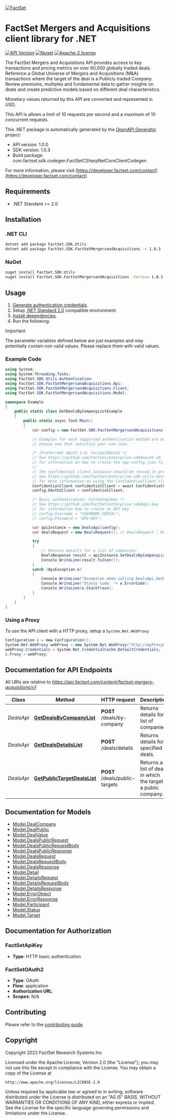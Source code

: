 [![FactSet](https://raw.githubusercontent.com/factset/enterprise-sdk/main/docs/images/factset-logo.svg)](https://www.factset.com)

# FactSet Mergers and Acquisitions client library for .NET

[![API Version](https://img.shields.io/badge/api-v1.0.0-blue)](https://developer.factset.com/api-catalog/factset-mergers-acquisitions-api)
[![Nuget](https://img.shields.io/nuget/v/FactSet.SDK.FactSetMergersandAcquisitions)](https://www.nuget.org/packages/FactSet.SDK.FactSetMergersandAcquisitions)
[![Apache-2 license](https://img.shields.io/badge/license-Apache2-brightgreen.svg)](https://www.apache.org/licenses/LICENSE-2.0)

The FactSet Mergers and Acquisitions API provides access to key transactions and pricing metrics on over 60,000 globally traded deals. Reference a Global Universe of Mergers and Acquisitions (M&A) transactions where the target of the deal is a Publicly traded Company. Review premiums, multiples and fundamental data to gather insights on deals and create predictive models based on different deal characteristics.

  Monetary values returned by this API are converted and represented in USD.

  This API is allows a limit of 10 requests per second and a maximum of 10 concurrent requests.


This .NET package is automatically generated by the [OpenAPI Generator](https://openapi-generator.tech) project:

- API version: 1.0.0
- SDK version: 1.0.3
- Build package: com.factset.sdk.codegen.FactSetCSharpNetCoreClientCodegen

For more information, please visit [https://developer.factset.com/contact](https://developer.factset.com/contact)

## Requirements

* .NET Standard >= 2.0

## Installation

### .NET CLI

```bash
dotnet add package FactSet.SDK.Utils
dotnet add package FactSet.SDK.FactSetMergersandAcquisitions -v 1.0.3
```

### NuGet

```bash
nuget install FactSet.SDK.Utils
nuget install FactSet.SDK.FactSetMergersandAcquisitions -Version 1.0.3
```

## Usage

1. [Generate authentication credentials](../../../../README.md#authentication).
2. Setup [.NET Standard 2.0](https://docs.microsoft.com/en-us/dotnet/standard/net-standard?tabs=net-standard-2-0) compatible environment.
3. [Install dependencies](#installation).
4. Run the following:

> [!IMPORTANT]
> The parameter variables defined below are just examples and may potentially contain non valid values. Please replace them with valid values.

### Example Code

```csharp
using System;
using System.Threading.Tasks;
using FactSet.SDK.Utils.Authentication;
using FactSet.SDK.FactSetMergersandAcquisitions.Api;
using FactSet.SDK.FactSetMergersandAcquisitions.Client;
using FactSet.SDK.FactSetMergersandAcquisitions.Model;

namespace Example
{
    public static class GetDealsByCompanyListExample
    {
        public static async Task Main()
        {
            var config = new FactSet.SDK.FactSetMergersandAcquisitions.Client.Configuration();

            // Examples for each supported authentication method are below,
            // choose one that satisfies your use case.

            /* (Preferred) OAuth 2.0: FactSetOAuth2 */
            // See https://github.com/FactSet/enterprise-sdk#oauth-20
            // for information on how to create the app-config.json file
            //
            // The confidential client instance should be reused in production environments.
            // See https://github.com/FactSet/enterprise-sdk-utils-dotnet#authentication
            // for more information on using the ConfidentialClient class
            ConfidentialClient confidentialClient = await ConfidentialClient.CreateAsync("/path/to/app-config.json");
            config.OAuth2Client = confidentialClient;

            /* Basic authentication: FactSetApiKey */
            // See https://github.com/FactSet/enterprise-sdk#api-key
            // for information how to create an API key
            // config.Username = "USERNAME-SERIAL";
            // config.Password = "API-KEY";

            var apiInstance = new DealsApi(config);
            var dealsRequest = new DealsRequest(); // DealsRequest | Request object for `Deals`.

            try
            {
                // Returns details for a list of companies.
                DealsResponse result = apiInstance.GetDealsByCompanyList(dealsRequest);
                Console.WriteLine(result.ToJson());
            }
            catch (ApiException e)
            {
                Console.WriteLine("Exception when calling DealsApi.GetDealsByCompanyList: " + e.Message );
                Console.WriteLine("Status Code: "+ e.ErrorCode);
                Console.WriteLine(e.StackTrace);
            }
        }
    }
}
```

### Using a Proxy

To use the API client with a HTTP proxy, setup a `System.Net.WebProxy`

```csharp
Configuration c = new Configuration();
System.Net.WebProxy webProxy = new System.Net.WebProxy("http://myProxyUrl:80/");
webProxy.Credentials = System.Net.CredentialCache.DefaultCredentials;
c.Proxy = webProxy;
```

## Documentation for API Endpoints

All URIs are relative to *https://api.factset.com/content/factset-mergers-acquisitions/v1*

Class | Method | HTTP request | Description
------------ | ------------- | ------------- | -------------
*DealsApi* | [**GetDealsByCompanyList**](https://github.com/FactSet/enterprise-sdk/tree/main/code/dotnet/FactSetMergersandAcquisitions/v1/docs/DealsApi.md#getdealsbycompanylist) | **POST** /deals/by-company | Returns details for a list of companies.
*DealsApi* | [**GetDealsDetailsList**](https://github.com/FactSet/enterprise-sdk/tree/main/code/dotnet/FactSetMergersandAcquisitions/v1/docs/DealsApi.md#getdealsdetailslist) | **POST** /deals/details | Returns details for specified deals.
*DealsApi* | [**GetPublicTargetDealsList**](https://github.com/FactSet/enterprise-sdk/tree/main/code/dotnet/FactSetMergersandAcquisitions/v1/docs/DealsApi.md#getpublictargetdealslist) | **POST** /deals/public-targets | Returns a list of deals in which the target is a public company.


## Documentation for Models

 - [Model.DealCompany](https://github.com/FactSet/enterprise-sdk/tree/main/code/dotnet/FactSetMergersandAcquisitions/v1/docs/DealCompany.md)
 - [Model.DealPublic](https://github.com/FactSet/enterprise-sdk/tree/main/code/dotnet/FactSetMergersandAcquisitions/v1/docs/DealPublic.md)
 - [Model.DealValue](https://github.com/FactSet/enterprise-sdk/tree/main/code/dotnet/FactSetMergersandAcquisitions/v1/docs/DealValue.md)
 - [Model.DealsPublicRequest](https://github.com/FactSet/enterprise-sdk/tree/main/code/dotnet/FactSetMergersandAcquisitions/v1/docs/DealsPublicRequest.md)
 - [Model.DealsPublicRequestBody](https://github.com/FactSet/enterprise-sdk/tree/main/code/dotnet/FactSetMergersandAcquisitions/v1/docs/DealsPublicRequestBody.md)
 - [Model.DealsPublicResponse](https://github.com/FactSet/enterprise-sdk/tree/main/code/dotnet/FactSetMergersandAcquisitions/v1/docs/DealsPublicResponse.md)
 - [Model.DealsRequest](https://github.com/FactSet/enterprise-sdk/tree/main/code/dotnet/FactSetMergersandAcquisitions/v1/docs/DealsRequest.md)
 - [Model.DealsRequestBody](https://github.com/FactSet/enterprise-sdk/tree/main/code/dotnet/FactSetMergersandAcquisitions/v1/docs/DealsRequestBody.md)
 - [Model.DealsResponse](https://github.com/FactSet/enterprise-sdk/tree/main/code/dotnet/FactSetMergersandAcquisitions/v1/docs/DealsResponse.md)
 - [Model.Detail](https://github.com/FactSet/enterprise-sdk/tree/main/code/dotnet/FactSetMergersandAcquisitions/v1/docs/Detail.md)
 - [Model.DetailsRequest](https://github.com/FactSet/enterprise-sdk/tree/main/code/dotnet/FactSetMergersandAcquisitions/v1/docs/DetailsRequest.md)
 - [Model.DetailsRequestBody](https://github.com/FactSet/enterprise-sdk/tree/main/code/dotnet/FactSetMergersandAcquisitions/v1/docs/DetailsRequestBody.md)
 - [Model.DetailsResponse](https://github.com/FactSet/enterprise-sdk/tree/main/code/dotnet/FactSetMergersandAcquisitions/v1/docs/DetailsResponse.md)
 - [Model.ErrorObject](https://github.com/FactSet/enterprise-sdk/tree/main/code/dotnet/FactSetMergersandAcquisitions/v1/docs/ErrorObject.md)
 - [Model.ErrorResponse](https://github.com/FactSet/enterprise-sdk/tree/main/code/dotnet/FactSetMergersandAcquisitions/v1/docs/ErrorResponse.md)
 - [Model.Participant](https://github.com/FactSet/enterprise-sdk/tree/main/code/dotnet/FactSetMergersandAcquisitions/v1/docs/Participant.md)
 - [Model.Status](https://github.com/FactSet/enterprise-sdk/tree/main/code/dotnet/FactSetMergersandAcquisitions/v1/docs/Status.md)
 - [Model.Target](https://github.com/FactSet/enterprise-sdk/tree/main/code/dotnet/FactSetMergersandAcquisitions/v1/docs/Target.md)


## Documentation for Authorization


### FactSetApiKey

- **Type**: HTTP basic authentication


### FactSetOAuth2

- **Type**: OAuth
- **Flow**: application
- **Authorization URL**: 
- **Scopes**: N/A


## Contributing

Please refer to the [contributing guide](../../../../CONTRIBUTING.md).

## Copyright

Copyright 2022 FactSet Research Systems Inc

Licensed under the Apache License, Version 2.0 (the "License");
you may not use this file except in compliance with the License.
You may obtain a copy of the License at

    http://www.apache.org/licenses/LICENSE-2.0

Unless required by applicable law or agreed to in writing, software
distributed under the License is distributed on an "AS IS" BASIS,
WITHOUT WARRANTIES OR CONDITIONS OF ANY KIND, either express or implied.
See the License for the specific language governing permissions and
limitations under the License.
